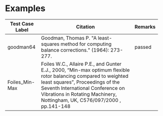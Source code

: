 # Examples
|Test Case Label|Citation|Remarks|
|---|---|---|
|goodman64|Goodman, Thomas P. "A least-squares method for computing balance corrections." (1964): 273-277.|passed|
|Foiles_Min-Max|Foiles W.C., Allaire P.E., and Gunter E.J., 2000, “Min-max optimum flexible rotor balancing compared to weighted least squares”, Proceedings of the Seventh International Conference on Vibrations in Rotating Machinery, Nottingham, UK, C576/097/2000 , pp.141-148||
